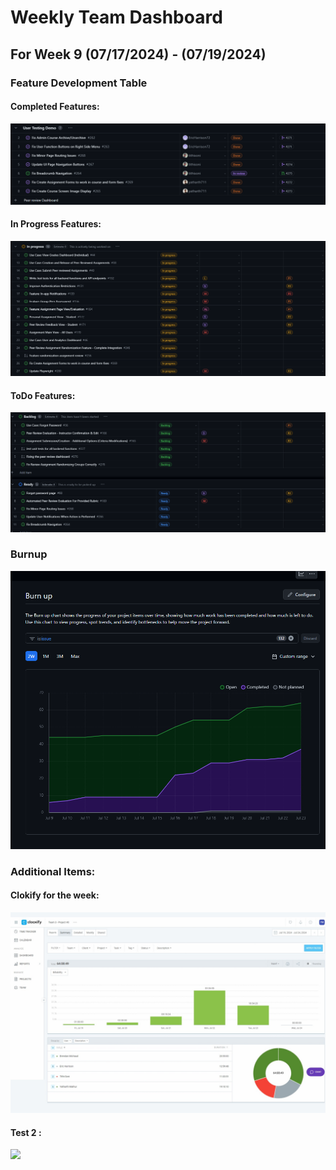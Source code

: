 # Weekly Team Dashboard
## For Week 9 (07/17/2024) - (07/19/2024) 

<div style="width: 100%;">
<p float="left">
    <h3>Feature Development Table</h3>
    <h4> Completed Features: </h4>
        <img src="./images/week10Done.png" width="max" />
    <h4> In Progress Features: </h4>
        <img src="./images/week10InProgress.png" width="max" />
    <h4> ToDo Features: </h4>
        <img src="./images/week10ToDo.png" width="max" />
    <h3>Burnup</h3>
        <img src="./images/week10Burnup.png" width="max" />
        <h3>Additional Items: </h3>
    <h4>Clokify for the week:</h4>
 <img src="./images/week10Clokify.jpeg" width="max" />
    <h4>Test 2 :</h4>
 <img src = "https://github.com/user-attachments/assets/67230f7a-5a82-45b8-bb1c-e5e8547c2213" />

</p>

</div>

